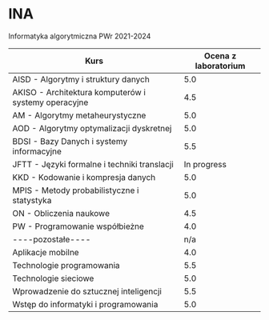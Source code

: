 # INA
Informatyka algorytmiczna PWr 2021-2024

| Kurs                                                 | Ocena z laboratorium |
|------------------------------------------------------|----------------------|
| AISD - Algorytmy i struktury danych                  | 5.0                  |
| AKISO - Architektura komputerów i systemy operacyjne | 4.5                  |
| AM - Algorytmy metaheurystyczne                      | 5.0                  |
| AOD - Algorytmy optymalizacji dyskretnej             | 5.0                  |
| BDSI - Bazy Danych i systemy informacyjne            | 5.5                  |
| JFTT - Języki formalne i techniki translacji         | In progress          |
| KKD - Kodowanie i kompresja danych                   | 5.0                  |
| MPIS - Metody probabilistyczne i statystyka          | 5.0                  |
| ON - Obliczenia naukowe                              | 4.5                  |
| PW - Programowanie współbieżne                       | 4.0                  |
| ----pozostałe----                                    | n/a                  |
| Aplikacje mobilne                                    | 4.0                  |
| Technologie programowania                            | 5.5                  |
| Technologie sieciowe                                 | 5.0                  |
| Wprowadzenie do sztucznej inteligencji               | 5.5                  |
| Wstęp do informatyki i programowania                 | 5.0                  |

